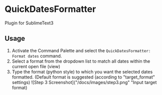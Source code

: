 QuickDatesFormatter
===================

Plugin for SublimeText3

## Usage

1. Activate the Command Palette and select the `QuickDatesFormatter: Format dates` command.
2. Select a format from the dropdown list to match all dates within the current open file (view)
3. Type the format (python style) to which you want the selected dates formatted. (Default format is suggested (according to "target_format" settings)
![Step 3 Screenshot]("/docs/images/step3.png" "Input target format)
